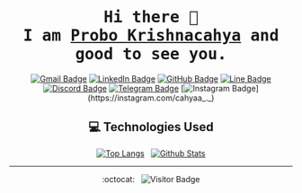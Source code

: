 <div align="center"  />

# <samp>Hi there 👋 <br> I am <a href="https://s.id/cahyaa">Probo Krishnacahya</a> and good to see you.</samp>

[![Gmail Badge](https://img.shields.io/badge/-prob.krshn@gmail.com-C5221F?style=plastic&logo=gmail&logoColor=white&link=mailto:prob.krshn@gmail.com)](mailto:prob.krshn@gmail.com)
[![LinkedIn Badge](https://img.shields.io/badge/-Probo%20Krishnacahya-0274B3?style=plastic&logo=linkedin&logoColor=white&link=https://www.linkedin.com/in/probo-krishnacahya/)](https://www.linkedin.com/in/probo-krishnacahya/)
[![GitHub Badge](https://img.shields.io/badge/-cahyaa5758-201F1F?style=plastic&logo=github&logoColor=white&link=https://github.com/cahyaa5758/)](https://www.github.com/cahyaa5758/)
[![Line Badge](https://img.shields.io/badge/-krshn%5F%5F-00B900?style=plastic&logo=line&logoColor=white)](https://line.me/ti/p/~krshn_)
[![Discord Badge](https://img.shields.io/badge/-cahyaa%5F%5F%230912-5865F2?style=plastic&logo=discord&logoColor=white)](https://discord.com/users/542619130428391434)
[![Telegram Badge](https://img.shields.io/badge/-cahyaa%5F%5F-229ACD?style=plastic&logo=telegram&logoColor=white)](https://t.me/cahyaa_ "Contact on Telegram")
[![Instagram Badge](https://img.shields.io/badge/-cahyaa%5F%5F.%5F%5F-DD2E7A?style=plastic&logo=instagram&logoColor=white&link=https://instagram.com/cahyaa_._)](https://instagram.com/cahyaa_._)

## 💻 Technologies Used

[![Top Langs](https://github-readme-stats.vercel.app/api/top-langs/?username=cahyaa02&layout=compact&langs_count=25&border_radius=7.5px&border_color=B85776&theme=dracula)](https://github.com/cahyaa02/github-readme-stats) &nbsp;
[![Github Stats](https://github-readme-stats.vercel.app/api?username=cahyaa02&count_private=true&show_icons=true&include_all_commits=true&icon_color=AEFDFF&border_radius=7.5px&border_color=628FDB&theme=tokyonight)](https://github.com/cahyaa02/github-readme-stats)

<hr>

:octocat: &nbsp; ![Visitor Badge](https://visitor-badge.laobi.icu/badge?page_id=cahyaa5758.cahyaa5758)

<!-- - 🔭 I’m currently working on
- 🌱 I’m currently learning
- 👯 I’m looking to collaborate on
- 🤔 I’m looking for help with
- 💬 Ask me about
- 📫 How to reach me:
- 😄 Pronouns:
- ⚡ Fun fact: -->
